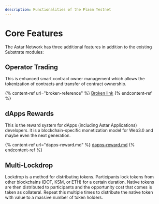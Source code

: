 ```yaml
---
description: Functionalities of the Plasm Testnet
---
```


# Core Features

The Astar Network has three additional features in addition to the existing Substrate modules:

## **Operator Trading**

This is enhanced smart contract owner management which allows the tokenization of contracts and transfer of contract ownership.

{% content-ref url="broken-reference" %}
[Broken link](broken-reference)
{% endcontent-ref %}

## **dApps Rewards**

This is the reward system for dApps (including Astar Applications) developers. It is a blockchain-specific monetization model for Web3.0 and maybe even the next generation.

{% content-ref url="dapps-reward.md" %}
[dapps-reward.md](dapps-reward.md)
{% endcontent-ref %}

## **Multi-Lockdrop**

Lockdrop is a method for distributing tokens. Participants lock tokens from other blockchains (DOT, KSM, or ETH) for a certain duration. Native tokens are then distributed to participants and the opportunity cost that comes is taken as collateral. Repeat this multiple times to distribute the native token with value to a massive number of token holders.
